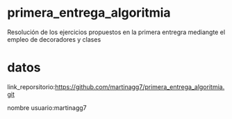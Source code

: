 # primera_entrega_algoritmia
Resolución de los ejercicios propuestos en la primera entregra mediangte el empleo de decoradores y clases
# datos
link_reporsitorio:https://github.com/martinagg7/primera_entrega_algoritmia.git

nombre usuario:martinagg7
